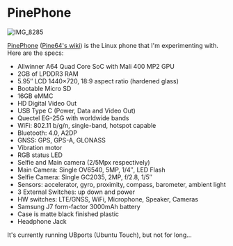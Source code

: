 # PinePhone

![IMG_8285](2020-08-01_PinePhone.assets/IMG_8285.jpg)

[PinePhone](https://www.pine64.org/pinephone/) ([Pine64's wiki](https://wiki.pine64.org/PinePhone)) is the Linux phone that I'm experimenting with.  Here are the specs:

- Allwinner A64 Quad Core SoC with Mali 400 MP2 GPU
- 2GB of LPDDR3 RAM
- 5.95″ LCD 1440×720, 18:9 aspect ratio (hardened glass)
- Bootable Micro SD
- 16GB eMMC
- HD Digital Video Out
- USB Type C (Power, Data and Video Out)
- Quectel EG-25G with worldwide bands
- WiFi: 802.11 b/g/n, single-band, hotspot capable
- Bluetooth: 4.0, A2DP
- GNSS: GPS, GPS-A, GLONASS
- Vibration motor
- RGB status LED
- Selfie and Main camera (2/5Mpx respectively)
- Main Camera: Single OV6540, 5MP, 1/4″, LED Flash
- Selfie Camera: Single GC2035, 2MP, f/2.8, 1/5″
- Sensors: accelerator, gyro, proximity, compass, barometer, ambient light
- 3 External Switches: up down and power
- HW switches: LTE/GNSS, WiFi, Microphone, Speaker, Cameras
- Samsung J7 form-factor 3000mAh battery
- Case is matte black finished plastic
- Headphone Jack

It's currently running UBports (Ubuntu Touch), but not for long...